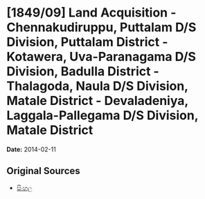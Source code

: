# [1849/09] Land Acquisition - Chennakudiruppu, Puttalam D/S Division, Puttalam District - Kotawera, Uva-Paranagama D/S Division, Badulla District - Thalagoda, Naula D/S Division, Matale District - Devaladeniya, Laggala-Pallegama D/S Division, Matale District

**Date:** 2014-02-11

## Original Sources

- [සිංහල](https://documents.gov.lk/view/extra-gazettes/2014/2/1849-09_S.pdf)

